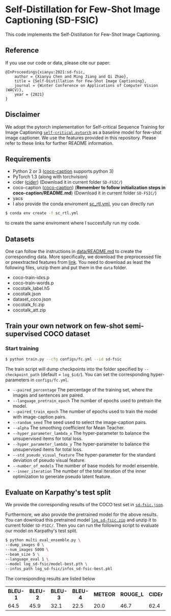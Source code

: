 # Self-Distillation for Few-Shot Image Captioning (SD-FSIC)

This code implements the Self-Distillation for Few-Shot Image Captioning.

Reference
------------------
If you use our code or data, please cite our paper:
```text
@InProceedings{xianyu:2021:sd-fsic,
    author = {Xianyu Chen and Ming Jiang and Qi Zhao},
    title = {Self-Distillation for Few-Shot Image Captioning},
    journal = {Winter Conference on Applications of Computer Vision (WACV)},
    year = {2021}
}
```

Disclaimer
------------------
We adopt the pytorch implementation for Self-critical Sequence Training for Image Captioning [`self-critical.pytorch`](https://github.com/ruotianluo/self-critical.pytorch) as a baseline model for few-shot image captioner. We use the features provided in this repository. Please refer to these links for further README information.

Requirements
------------------
- Python 2 or 3 ([coco-caption](https://github.com/ruotianluo/coco-caption) supports python 3)
- PyTorch 1.3 (along with torchvision)
- cider ([cider](https://github.com/ruotianluo/cider/tree/e9b736d038d39395fa2259e39342bb876f1cc877)) (Download it in current folder `SD-FSIC/`)
- coco-caption ([coco-caption](https://github.com/ruotianluo/coco-caption/tree/ea20010419a955fed9882f9dcc53f2dc1ac65092)) (**Remember to follow initialization steps in coco-caption/README.md**) (Download it in current folder `SD-FSIC/`)
- yacs
- I also provide the conda enviroment [sc_rtl.yml](https://github.com/chenxy99/SD-FSIC/blob/master/sc_rtl.yml), you can directly run
```bash
$ conda env create -f sc_rtl.yml
```
to create the same enviroment where I succesfully run my code.

Datasets
------------------
One can follow the instructions in [data/README.md](data/README.md) to create the corresponding data. More specifically, we download the preprocessed file or preextracted features from [link](https://drive.google.com/drive/folders/1eCdz62FAVCGogOuNhy87Nmlo5_I0sH2J).
You need to download as least the following files, unzip them and put them in the `data` folder.
- coco-train-idxs.p
- coco-train-words.p
- cocotalk_label.h5
- cocotalk.json
- dataset_coco.json
- cocotalk_fc.zip
- cocotalk_att.zip

Train your own network on few-shot semi-supervised COCO dataset
------------------
### Start training
```bash
$ python train.py --cfg configs/fc.yml --id sd-fsic
```
The train script will dump checkpoints into the folder specified by `--checkpoint_path` (default = `log_$id/`). You can set the corresponding hyper-parameters in `configs/fc.yml`.

- `--paired_percentage` The percentage of the training set, where the images and sentences are paired.
- `--language_pretrain_epoch` The number of epochs used to pretrain the model.
- `--paired_train_epoch` The number of epochs used to train the model with image-caption pairs.
- `--random_seed` The seed used to select the image-caption pairs.
- `--alpha` The smoothing coefficient for Mean Teacher.
- `--hyper_parameter_lambda_x` The hyper-parameter to balance the unsupervised items for total loss.
- `--hyper_parameter_lambda_y` The hyper-parameter to balance the unsupervised items for total loss.
- `--std_pseudo_visual_feature` The hyper-parameter for the standard deviation of pseudo visual feature.
- `--number_of_models` The number of base models for model ensemble.
- `--inner_iteration` The number of the total iteration of the inner optimization to generate pseudo latent feature.

Evaluate on Karpathy's test split
------------------
We provide the corresponding results of the COCO test set in [`sd-fsic.json`](https://drive.google.com/file/d/1UG9QsPraJepTgC-fj9lsROefXmMqj9CT/view?usp=sharing).

Furthermore, we also provide the pretrained model for the above results. You can download this pretrained model [`log_sd-fsic.zip`](https://drive.google.com/file/d/1aOQyj6SF2uJLUaKOco3wdgHRvYtGba1K/view?usp=sharing) and unzip it to current folder `SD-FSIC/`. Then you can run the following script to evaluate our model on Karpathy's test split.

```bash
$ python multi_eval_ensemble.py \
--dump_images 0 \
--num_images 5000 \
--beam_size 5 \
--language_eval 1 \
--model log_sd-fsic/model-best.pth \
--infos_path log_sd-fsic/infos_sd-fsic-best.pkl
```

The corresponding results are listed below
<table>
  <tr>
    <th>BLEU-1</th><th>BLEU-2</th>
    <th>BLEU-3</th><th>BLEU-4</th>
    <th>METEOR</th><th>ROUGE_L</th><th>CIDEr</th><th>SPICE</th><th>WMD</th>
  </tr>
  <tr>
    <td>64.5</td><td>45.9</td>
    <td>32.1</td><td>22.5</td>
    <td>20.0</td><td>46.7</td><td>62.4</td><td>12.7</td><td>14.7</td>
  </tr>
</table>


